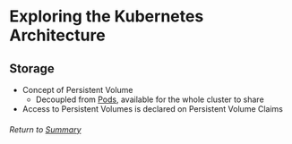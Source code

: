 # Exploring the Kubernetes Architecture

## Storage
- Concept of Persistent Volume
    - Decoupled from [Pods](03APIObjectsPods.MD), available for the whole cluster to share
- Access to Persistent Volumes is declared on Persistent Volume Claims

###### Return to [Summary](01exploringKubernetesArchitecture)